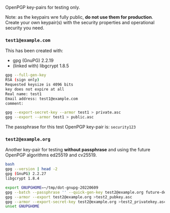 OpenPGP key-pairs for testing only.

Note: as the keypairs wre fully public, **do not use them for production**.
Create your own keypair(s) with the security properties and operational
security you need.


### `test1@example.com`

This has been created with:
* gpg (GnuPG) 2.2.19
* (linked with) libgcrypt 1.8.5

```bash
gpg --full-gen-key
RSA (sign only)
Requested keysize is 4096 bits
key does not expire at all
Real name: test1
Email address: test1@example.com
comment:
```

```bash
gpg --export-secret-key --armor test1 > private.asc
gpg --export --armor test1 > public.asc
```
The passphrase for this test OpenPGP key-pair is: `security123`



### `test2@example.org`

Another key-pair for testing **without passphrase** and using the future
OpenPGP algorithms ed25519 and cv25519.

```bash
bash
gpg --version | head -2
gpg (GnuPG) 2.2.27
libgcrypt 1.8.4

export GNUPGHOME=~/tmp/dot-gnupg-20220609
gpg --batch --passphrase '' --quick-gen-key test2@example.org future-default default never
gpg --armor --export test2@example.org >test2_pubkey.asc
gpg --armor --export-secret-key test2@example.org >test2_privatekey.asc
unset GNUPGHOME
```
